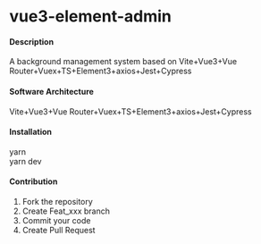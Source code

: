# vue3-element-admin

#### Description
A background management system based on Vite+Vue3+Vue Router+Vuex+TS+Element3+axios+Jest+Cypress

#### Software Architecture
Vite+Vue3+Vue Router+Vuex+TS+Element3+axios+Jest+Cypress

#### Installation

yarn  
yarn dev

#### Contribution

1.  Fork the repository
2.  Create Feat_xxx branch
3.  Commit your code
4.  Create Pull Request

